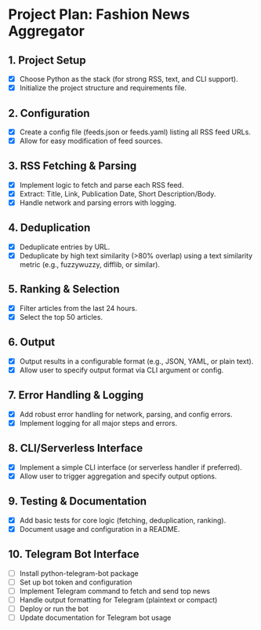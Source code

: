 # Project Plan: Fashion News Aggregator

## 1. Project Setup
- [x] Choose Python as the stack (for strong RSS, text, and CLI support).
- [x] Initialize the project structure and requirements file.

## 2. Configuration
- [x] Create a config file (feeds.json or feeds.yaml) listing all RSS feed URLs.
- [x] Allow for easy modification of feed sources.

## 3. RSS Fetching & Parsing
- [x] Implement logic to fetch and parse each RSS feed.
- [x] Extract: Title, Link, Publication Date, Short Description/Body.
- [x] Handle network and parsing errors with logging.

## 4. Deduplication
- [x] Deduplicate entries by URL.
- [x] Deduplicate by high text similarity (>80% overlap) using a text similarity metric (e.g., fuzzywuzzy, difflib, or similar).

## 5. Ranking & Selection
- [x] Filter articles from the last 24 hours.
- [x] Select the top 50 articles.

## 6. Output
- [x] Output results in a configurable format (e.g., JSON, YAML, or plain text).
- [x] Allow user to specify output format via CLI argument or config.

## 7. Error Handling & Logging
- [x] Add robust error handling for network, parsing, and config errors.
- [x] Implement logging for all major steps and errors.

## 8. CLI/Serverless Interface
- [x] Implement a simple CLI interface (or serverless handler if preferred).
- [x] Allow user to trigger aggregation and specify output options.

## 9. Testing & Documentation
- [x] Add basic tests for core logic (fetching, deduplication, ranking).
- [x] Document usage and configuration in a README.

## 10. Telegram Bot Interface
- [ ] Install python-telegram-bot package
- [ ] Set up bot token and configuration
- [ ] Implement Telegram command to fetch and send top news
- [ ] Handle output formatting for Telegram (plaintext or compact)
- [ ] Deploy or run the bot
- [ ] Update documentation for Telegram bot usage 